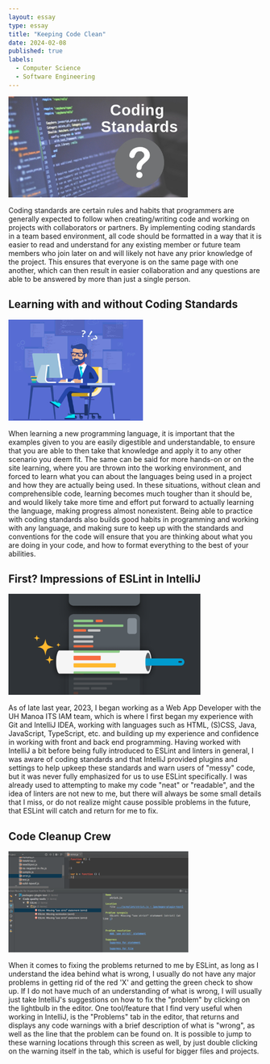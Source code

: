 ```yaml
---
layout: essay
type: essay
title: "Keeping Code Clean"
date: 2024-02-08
published: true
labels:
  - Computer Science
  - Software Engineering
---
```


<img height="200px" class="img-thumbnail" src="../img/code-standards/Coding-Standards.jpg">

Coding standards are certain rules and habits that programmers are generally expected to follow when creating/writing code and working on projects with collaborators or partners. By implementing coding standards in a team based environment, all code should be formatted in a way that it is easier to read and understand for any existing member or future team members who join later on and will likely not have any prior knowledge of the project. This ensures that everyone is on the same page with one another, which can then result in easier collaboration and any questions are able to be answered by more than just a single person.

## Learning with and without Coding Standards

<img height="200px" class="img-thumbnail" src="../img/code-standards/coding-confusion.png">

When learning a new programming language, it is important that the examples given to you are easily digestible and understandable, to ensure that you are able to then take that knowledge and apply it to any other scenario you deem fit. The same can be said for more hands-on or on the site learning, where you are thrown into the working environment, and forced to learn what you can about the languages being used in a project and how they are actually being used. In these situations, without clean and comprehensible code, learning becomes much tougher than it should be, and would likely take more time and effort put forward to actually learning the language, making progress almost nonexistent. Being able to practice with coding standards also builds good habits in programming and working with any language, and making sure to keep up with the standards and conventions for the code will ensure that you are thinking about what you are doing in your code, and how to format everything to the best of your abilities.

## First? Impressions of ESLint in IntelliJ

<img height="200px" class="img-thumbnail" src="../img/code-standards/linters.png">

As of late last year, 2023, I began working as a Web App Developer with the UH Manoa ITS IAM team, which is where I first began my experience with Git and IntelliJ IDEA, working with languages such as HTML, (S)CSS, Java, JavaScript, TypeScript, etc. and building up my experience and confidence in working with front and back end programming. Having worked with IntelliJ a bit before being fully introduced to ESLint and linters in general, I was aware of coding standards and that IntelliJ provided plugins and settings to help upkeep these standards and warn users of "messy" code, but it was never fully emphasized for us to use ESLint specifically. I was already used to attempting to make my code "neat" or "readable", and the idea of linters are not new to me, but there will always be some small details that I miss, or do not realize might cause possible problems in the future, that ESLint will catch and return for me to fix.

## Code Cleanup Crew

<img height="200px" class="img-thumbnail" src="../img/code-standards/eslint-problems.png">

When it comes to fixing the problems returned to me by ESLint, as long as I understand the idea behind what is wrong, I usually do not have any major problems in getting rid of the red 'X' and getting the green check to show up. If I do not have much of an understanding of what is wrong, I will usually just take IntelliJ's suggestions on how to fix the "problem" by clicking on the lightbulb in the editor. One tool/feature that I find very useful when working in IntelliJ, is the "Problems" tab in the editor, that returns and displays any code warnings with a brief description of what is "wrong", as well as the line that the problem can be found on. It is possible to jump to these warning locations through this screen as well, by just double clicking on the warning itself in the tab, which is useful for bigger files and projects.

